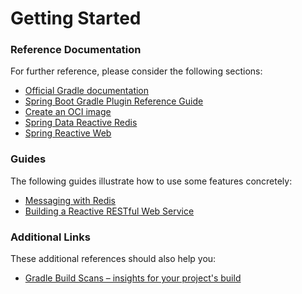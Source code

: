 # Getting Started

### Reference Documentation
For further reference, please consider the following sections:

* [Official Gradle documentation](https://docs.gradle.org)
* [Spring Boot Gradle Plugin Reference Guide](https://docs.spring.io/spring-boot/3.5.3/gradle-plugin)
* [Create an OCI image](https://docs.spring.io/spring-boot/3.5.3/gradle-plugin/packaging-oci-image.html)
* [Spring Data Reactive Redis](https://docs.spring.io/spring-boot/3.5.3/reference/data/nosql.html#data.nosql.redis)
* [Spring Reactive Web](https://docs.spring.io/spring-boot/3.5.3/reference/web/reactive.html)

### Guides
The following guides illustrate how to use some features concretely:

* [Messaging with Redis](https://spring.io/guides/gs/messaging-redis/)
* [Building a Reactive RESTful Web Service](https://spring.io/guides/gs/reactive-rest-service/)

### Additional Links
These additional references should also help you:

* [Gradle Build Scans – insights for your project's build](https://scans.gradle.com#gradle)

